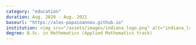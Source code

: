 ```yaml
---
category: "education"
duration: Aug. 2020 - Aug. 2021
baseurl: "https://alex-papaioannou.github.io"
institution: <img src="/assets/images/indiana_logo.png" alt="indiana_logo_" width="80%" height="10%"> 
degree: B.Sc. in Mathematics (Applied Mathematics track)
---
```

